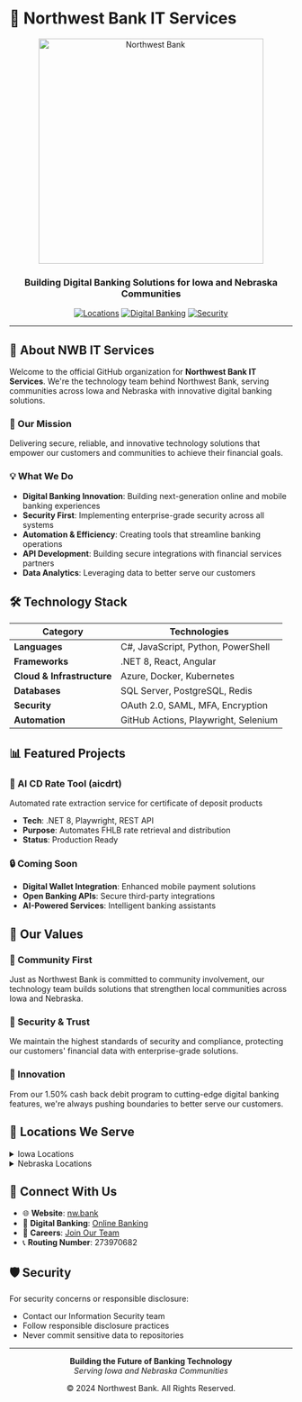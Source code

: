 # 🏦 Northwest Bank IT Services

<div align="center">
  <img src="https://nw.bank/wp-content/uploads/2021/09/northwest-bank-logo.svg" alt="Northwest Bank" width="400"/>
  
  ### Building Digital Banking Solutions for Iowa and Nebraska Communities
  
  [![Locations](https://img.shields.io/badge/Locations-Iowa%20%26%20Nebraska-green)](https://nw.bank/locations)
  [![Digital Banking](https://img.shields.io/badge/Digital%20Banking-Mobile%20%26%20Online-blue)](https://nw.bank/digital-banking)
  [![Security](https://img.shields.io/badge/Security-Enterprise%20Grade-red)](https://nw.bank)
</div>

---

## 🚀 About NWB IT Services

Welcome to the official GitHub organization for **Northwest Bank IT Services**. We're the technology team behind Northwest Bank, serving communities across Iowa and Nebraska with innovative digital banking solutions.

### 🎯 Our Mission
Delivering secure, reliable, and innovative technology solutions that empower our customers and communities to achieve their financial goals.

### 💡 What We Do
- **Digital Banking Innovation**: Building next-generation online and mobile banking experiences
- **Security First**: Implementing enterprise-grade security across all systems
- **Automation & Efficiency**: Creating tools that streamline banking operations
- **API Development**: Building secure integrations with financial services partners
- **Data Analytics**: Leveraging data to better serve our customers

## 🛠️ Technology Stack

<div align="center">
  
| Category | Technologies |
|----------|-------------|
| **Languages** | C#, JavaScript, Python, PowerShell |
| **Frameworks** | .NET 8, React, Angular |
| **Cloud & Infrastructure** | Azure, Docker, Kubernetes |
| **Databases** | SQL Server, PostgreSQL, Redis |
| **Security** | OAuth 2.0, SAML, MFA, Encryption |
| **Automation** | GitHub Actions, Playwright, Selenium |

</div>

## 📊 Featured Projects

### 🎯 AI CD Rate Tool (aicdrt)
Automated rate extraction service for certificate of deposit products
- **Tech**: .NET 8, Playwright, REST API
- **Purpose**: Automates FHLB rate retrieval and distribution
- **Status**: Production Ready

### 🔒 Coming Soon
- **Digital Wallet Integration**: Enhanced mobile payment solutions
- **Open Banking APIs**: Secure third-party integrations
- **AI-Powered Services**: Intelligent banking assistants

## 🤝 Our Values

### 🌟 Community First
Just as Northwest Bank is committed to community involvement, our technology team builds solutions that strengthen local communities across Iowa and Nebraska.

### 🔐 Security & Trust
We maintain the highest standards of security and compliance, protecting our customers' financial data with enterprise-grade solutions.

### 🚀 Innovation
From our 1.50% cash back debit program to cutting-edge digital banking features, we're always pushing boundaries to better serve our customers.

## 📍 Locations We Serve

<details>
<summary>Iowa Locations</summary>

- Ankeny
- West Des Moines
- Fort Dodge
- Sioux City
- And many more communities across Iowa

</details>

<details>
<summary>Nebraska Locations</summary>

- Omaha
- Additional Nebraska communities

</details>

## 🔗 Connect With Us

- 🌐 **Website**: [nw.bank](https://nw.bank)
- 📱 **Digital Banking**: [Online Banking](https://nw.bank/digital-banking)
- 💼 **Careers**: [Join Our Team](https://nw.bank/careers)
- 📞 **Routing Number**: 273970682

## 🛡️ Security

For security concerns or responsible disclosure:
- Contact our Information Security team
- Follow responsible disclosure practices
- Never commit sensitive data to repositories

---

<div align="center">
  
**Building the Future of Banking Technology**  
*Serving Iowa and Nebraska Communities*

© 2024 Northwest Bank. All Rights Reserved.

</div> 
